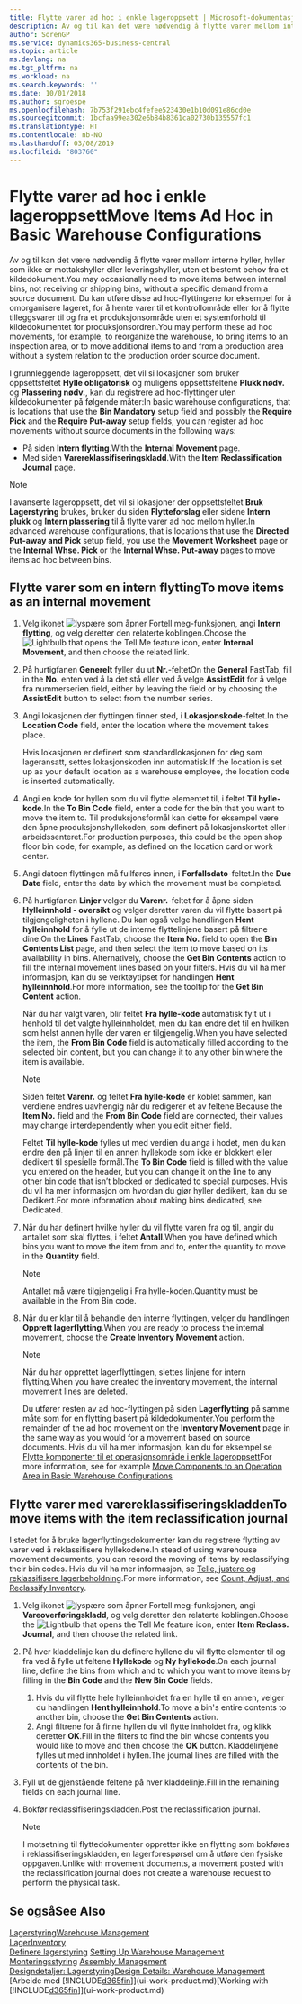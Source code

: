 ```yaml
---
title: Flytte varer ad hoc i enkle lageroppsett | Microsoft-dokumentasjon
description: Av og til kan det være nødvendig å flytte varer mellom interne hyller, hyller som ikke er mottakshyller eller leveringshyller, uten et bestemt behov fra et kildedokument. Du kan utføre disse ad hoc-flyttingene for eksempel for å omorganisere lageret, for å hente varer til et kontrollområde eller for å flytte tilleggsvarer til og fra et produksjonsområde uten et systemforhold til kildedokumentet for produksjonsordren.
author: SorenGP
ms.service: dynamics365-business-central
ms.topic: article
ms.devlang: na
ms.tgt_pltfrm: na
ms.workload: na
ms.search.keywords: ''
ms.date: 10/01/2018
ms.author: sgroespe
ms.openlocfilehash: 7b753f291ebc4fefee523430e1b10d091e86cd0e
ms.sourcegitcommit: 1bcfaa99ea302e6b84b8361ca02730b135557fc1
ms.translationtype: HT
ms.contentlocale: nb-NO
ms.lasthandoff: 03/08/2019
ms.locfileid: "803760"
---
```

# <a name="move-items-ad-hoc-in-basic-warehouse-configurations"></a><span data-ttu-id="1fd5f-104">Flytte varer ad hoc i enkle lageroppsett</span><span class="sxs-lookup"><span data-stu-id="1fd5f-104">Move Items Ad Hoc in Basic Warehouse Configurations</span></span>
<span data-ttu-id="1fd5f-105">Av og til kan det være nødvendig å flytte varer mellom interne hyller, hyller som ikke er mottakshyller eller leveringshyller, uten et bestemt behov fra et kildedokument.</span><span class="sxs-lookup"><span data-stu-id="1fd5f-105">You may occasionally need to move items between internal bins, not receiving or shipping bins, without a specific demand from a source document.</span></span> <span data-ttu-id="1fd5f-106">Du kan utføre disse ad hoc-flyttingene for eksempel for å omorganisere lageret, for å hente varer til et kontrollområde eller for å flytte tilleggsvarer til og fra et produksjonsområde uten et systemforhold til kildedokumentet for produksjonsordren.</span><span class="sxs-lookup"><span data-stu-id="1fd5f-106">You may perform these ad hoc movements, for example, to reorganize the warehouse, to bring items to an inspection area, or to move additional items to and from a production area without a system relation to the production order source document.</span></span>  

<span data-ttu-id="1fd5f-107">I grunnleggende lageroppsett, det vil si lokasjoner som bruker oppsettsfeltet **Hylle obligatorisk** og muligens oppsettsfeltene **Plukk nødv.** og **Plassering nødv.**, kan du registrere ad hoc-flyttinger uten kildedokumenter på følgende måter:</span><span class="sxs-lookup"><span data-stu-id="1fd5f-107">In basic warehouse configurations, that is locations that use the **Bin Mandatory** setup field and possibly the **Require Pick** and the **Require Put-away** setup fields, you can register ad hoc movements without source documents in the following ways:</span></span>  

- <span data-ttu-id="1fd5f-108">På siden **Intern flytting**.</span><span class="sxs-lookup"><span data-stu-id="1fd5f-108">With the **Internal Movement** page.</span></span>  
- <span data-ttu-id="1fd5f-109">Med siden **Varereklassifiseringskladd**.</span><span class="sxs-lookup"><span data-stu-id="1fd5f-109">With the **Item Reclassification Journal** page.</span></span>  

> [!NOTE]  
>  <span data-ttu-id="1fd5f-110">I avanserte lageroppsett, det vil si lokasjoner der oppsettsfeltet **Bruk Lagerstyring** brukes, bruker du siden **Flytteforslag** eller sidene **Intern plukk** og **Intern plassering** til å flytte varer ad hoc mellom hyller.</span><span class="sxs-lookup"><span data-stu-id="1fd5f-110">In advanced warehouse configurations, that is locations that use the **Directed Put-away and Pick** setup field, you use the **Movement Worksheet** page or the **Internal Whse. Pick** or the **Internal Whse. Put-away** pages to move items ad hoc between bins.</span></span>  

## <a name="to-move-items-as-an-internal-movement"></a><span data-ttu-id="1fd5f-111">Flytte varer som en intern flytting</span><span class="sxs-lookup"><span data-stu-id="1fd5f-111">To move items as an internal movement</span></span>  
1.  <span data-ttu-id="1fd5f-112">Velg ikonet ![lyspære som åpner Fortell meg-funksjonen](media/ui-search/search_small.png "Fortell hva du vil gjøre"), angi **Intern flytting**, og velg deretter den relaterte koblingen.</span><span class="sxs-lookup"><span data-stu-id="1fd5f-112">Choose the ![Lightbulb that opens the Tell Me feature](media/ui-search/search_small.png "Tell me what you want to do") icon, enter **Internal Movement**, and then choose the related link.</span></span>  
2.  <span data-ttu-id="1fd5f-113">På hurtigfanen **Generelt** fyller du ut **Nr.**-feltet</span><span class="sxs-lookup"><span data-stu-id="1fd5f-113">On the **General** FastTab, fill in the **No.**</span></span> <span data-ttu-id="1fd5f-114">enten ved å la det stå eller ved å velge **AssistEdit** for å velge fra nummerserien.</span><span class="sxs-lookup"><span data-stu-id="1fd5f-114">field, either by leaving the field or by choosing the **AssistEdit** button to select from the number series.</span></span>  
3.  <span data-ttu-id="1fd5f-115">Angi lokasjonen der flyttingen finner sted, i **Lokasjonskode**-feltet.</span><span class="sxs-lookup"><span data-stu-id="1fd5f-115">In the **Location Code** field, enter the location where the movement takes place.</span></span>  

    <span data-ttu-id="1fd5f-116">Hvis lokasjonen er definert som standardlokasjonen for deg som lageransatt, settes lokasjonskoden inn automatisk.</span><span class="sxs-lookup"><span data-stu-id="1fd5f-116">If the location is set up as your default location as a warehouse employee, the location code is inserted automatically.</span></span>  
4.  <span data-ttu-id="1fd5f-117">Angi en kode for hyllen som du vil flytte elementet til, i feltet **Til hylle-kode**.</span><span class="sxs-lookup"><span data-stu-id="1fd5f-117">In the **To Bin Code** field, enter a code for the bin that you want to move the item to.</span></span> <span data-ttu-id="1fd5f-118">Til produksjonsformål kan dette for eksempel være den åpne produksjonshyllekoden, som definert på lokasjonskortet eller i arbeidssenteret.</span><span class="sxs-lookup"><span data-stu-id="1fd5f-118">For production purposes, this could be the open shop floor bin code, for example, as defined on the location card or work center.</span></span>  
5.  <span data-ttu-id="1fd5f-119">Angi datoen flyttingen må fullføres innen, i **Forfallsdato**-feltet.</span><span class="sxs-lookup"><span data-stu-id="1fd5f-119">In the **Due Date** field, enter the date by which the movement must be completed.</span></span>  
6.  <span data-ttu-id="1fd5f-120">På hurtigfanen **Linjer** velger du **Varenr.**-feltet for å åpne siden **Hylleinnhold - oversikt** og velger deretter varen du vil flytte basert på tilgjengeligheten i hyllene. Du kan også velge handlingen **Hent hylleinnhold** for å fylle ut de interne flyttelinjene basert på filtrene dine.</span><span class="sxs-lookup"><span data-stu-id="1fd5f-120">On the **Lines** FastTab, choose the **Item No.** field to open the **Bin Contents List** page, and then select the item to move based on its availability in bins. Alternatively, choose the **Get Bin Contents** action to fill the internal movement lines based on your filters.</span></span> <span data-ttu-id="1fd5f-121">Hvis du vil ha mer informasjon, kan du se verktøytipset for handlingen **Hent hylleinnhold**.</span><span class="sxs-lookup"><span data-stu-id="1fd5f-121">For more information, see the tooltip for the **Get Bin Content** action.</span></span>   

    <span data-ttu-id="1fd5f-122">Når du har valgt varen, blir feltet **Fra hylle-kode** automatisk fylt ut i henhold til det valgte hylleinnholdet, men du kan endre det til en hvilken som helst annen hylle der varen er tilgjengelig.</span><span class="sxs-lookup"><span data-stu-id="1fd5f-122">When you have selected the item, the **From Bin Code** field is automatically filled according to the selected bin content, but you can change it to any other bin where the item is available.</span></span>  

    > [!NOTE]  
    >  <span data-ttu-id="1fd5f-123">Siden feltet **Varenr.** og feltet **Fra hylle-kode** er koblet sammen, kan verdiene endres uavhengig når du redigerer et av feltene.</span><span class="sxs-lookup"><span data-stu-id="1fd5f-123">Because the **Item No.** field and the **From Bin Code** field are connected, their values may change interdependently when you edit either field.</span></span>  

    <span data-ttu-id="1fd5f-124">Feltet **Til hylle-kode** fylles ut med verdien du anga i hodet, men du kan endre den på linjen til en annen hyllekode som ikke er blokkert eller dedikert til spesielle formål.</span><span class="sxs-lookup"><span data-stu-id="1fd5f-124">The **To Bin Code** field is filled with the value you entered on the header, but you can change it on the line to any other bin code that isn’t blocked or dedicated to special purposes.</span></span> <span data-ttu-id="1fd5f-125">Hvis du vil ha mer informasjon om hvordan du gjør hyller dedikert, kan du se Dedikert.</span><span class="sxs-lookup"><span data-stu-id="1fd5f-125">For more information about making bins dedicated, see Dedicated.</span></span>  
7.  <span data-ttu-id="1fd5f-126">Når du har definert hvilke hyller du vil flytte varen fra og til, angir du antallet som skal flyttes, i feltet **Antall**.</span><span class="sxs-lookup"><span data-stu-id="1fd5f-126">When you have defined which bins you want to move the item from and to, enter the quantity to move in the **Quantity** field.</span></span>  

    > [!NOTE]  
    >  <span data-ttu-id="1fd5f-127">Antallet må være tilgjengelig i Fra hylle-koden.</span><span class="sxs-lookup"><span data-stu-id="1fd5f-127">Quantity must be available in the From Bin code.</span></span>  

8.  <span data-ttu-id="1fd5f-128">Når du er klar til å behandle den interne flyttingen, velger du handlingen **Opprett lagerflytting**.</span><span class="sxs-lookup"><span data-stu-id="1fd5f-128">When you are ready to process the internal movement, choose the **Create Inventory Movement** action.</span></span>  

    > [!NOTE]  
    >  <span data-ttu-id="1fd5f-129">Når du har opprettet lagerflyttingen, slettes linjene for intern flytting.</span><span class="sxs-lookup"><span data-stu-id="1fd5f-129">When you have created the inventory movement, the internal movement lines are deleted.</span></span>  

    <span data-ttu-id="1fd5f-130">Du utfører resten av ad hoc-flyttingen på siden **Lagerflytting** på samme måte som for en flytting basert på kildedokumenter.</span><span class="sxs-lookup"><span data-stu-id="1fd5f-130">You perform the remainder of the ad hoc movement on the **Inventory Movement** page in the same way as you would for a movement based on source documents.</span></span> <span data-ttu-id="1fd5f-131">Hvis du vil ha mer informasjon, kan du for eksempel se [Flytte komponenter til et operasjonsområde i enkle lageroppsett](warehouse-how-to-move-components-to-an-operation-area-in-basic-warehousing.md)</span><span class="sxs-lookup"><span data-stu-id="1fd5f-131">For more information, see for example [Move Components to an Operation Area in Basic Warehouse Configurations](warehouse-how-to-move-components-to-an-operation-area-in-basic-warehousing.md)</span></span>  

## <a name="to-move-items-with-the-item-reclassification-journal"></a><span data-ttu-id="1fd5f-132">Flytte varer med varereklassifiseringskladden</span><span class="sxs-lookup"><span data-stu-id="1fd5f-132">To move items with the item reclassification journal</span></span>
<span data-ttu-id="1fd5f-133">I stedet for å bruke lagerflyttingsdokumenter kan du registrere flytting av varer ved å reklassifisere hyllekodene.</span><span class="sxs-lookup"><span data-stu-id="1fd5f-133">In stead of using warehouse movement documents, you can record the moving of items by reclassifying their bin codes.</span></span> <span data-ttu-id="1fd5f-134">Hvis du vil ha mer informasjon, se [Telle, justere og reklassifisere lagerbeholdning](inventory-how-count-adjust-reclassify.md).</span><span class="sxs-lookup"><span data-stu-id="1fd5f-134">For more information, see [Count, Adjust, and Reclassify Inventory](inventory-how-count-adjust-reclassify.md).</span></span>   
1.  <span data-ttu-id="1fd5f-135">Velg ikonet ![lyspære som åpner Fortell meg-funksjonen](media/ui-search/search_small.png "Fortell hva du vil gjøre"), angi **Vareoverføringskladd**, og velg deretter den relaterte koblingen.</span><span class="sxs-lookup"><span data-stu-id="1fd5f-135">Choose the ![Lightbulb that opens the Tell Me feature](media/ui-search/search_small.png "Tell me what you want to do") icon, enter **Item Reclass. Journal**, and then choose the related link.</span></span>  
2.  <span data-ttu-id="1fd5f-136">På hver kladdelinje kan du definere hyllene du vil flytte elementer til og fra ved å fylle ut feltene **Hyllekode** og **Ny hyllekode**.</span><span class="sxs-lookup"><span data-stu-id="1fd5f-136">On each journal line, define the bins from which and to which you want to move items by filling in the **Bin Code** and the **New Bin Code** fields.</span></span>  

    1.  <span data-ttu-id="1fd5f-137">Hvis du vil flytte hele hylleinnholdet fra en hylle til en annen, velger du handlingen **Hent hylleinnhold**.</span><span class="sxs-lookup"><span data-stu-id="1fd5f-137">To move a bin's entire contents to another bin, choose the **Get Bin Contents** action.</span></span>  
    2.  <span data-ttu-id="1fd5f-138">Angi filtrene for å finne hyllen du vil flytte innholdet fra, og klikk deretter **OK**.</span><span class="sxs-lookup"><span data-stu-id="1fd5f-138">Fill in the filters to find the bin whose contents you would like to move and then choose the **OK** button.</span></span> <span data-ttu-id="1fd5f-139">Kladdelinjene fylles ut med innholdet i hyllen.</span><span class="sxs-lookup"><span data-stu-id="1fd5f-139">The journal lines are filled with the contents of the bin.</span></span>  
3.  <span data-ttu-id="1fd5f-140">Fyll ut de gjenstående feltene på hver kladdelinje.</span><span class="sxs-lookup"><span data-stu-id="1fd5f-140">Fill in the remaining fields on each journal line.</span></span>   
4.  <span data-ttu-id="1fd5f-141">Bokfør reklassifiseringskladden.</span><span class="sxs-lookup"><span data-stu-id="1fd5f-141">Post the reclassification journal.</span></span>  

    > [!NOTE]  
    >  <span data-ttu-id="1fd5f-142">I motsetning til flyttedokumenter oppretter ikke en flytting som bokføres i reklassifiseringskladden, en lagerforespørsel om å utføre den fysiske oppgaven.</span><span class="sxs-lookup"><span data-stu-id="1fd5f-142">Unlike with movement documents, a movement posted with the reclassification journal does not create a warehouse request to perform the physical task.</span></span>  

## <a name="see-also"></a><span data-ttu-id="1fd5f-143">Se også</span><span class="sxs-lookup"><span data-stu-id="1fd5f-143">See Also</span></span>  
[<span data-ttu-id="1fd5f-144">Lagerstyring</span><span class="sxs-lookup"><span data-stu-id="1fd5f-144">Warehouse Management</span></span>](warehouse-manage-warehouse.md)  
[<span data-ttu-id="1fd5f-145">Lager</span><span class="sxs-lookup"><span data-stu-id="1fd5f-145">Inventory</span></span>](inventory-manage-inventory.md)  
<span data-ttu-id="1fd5f-146">[Definere lagerstyring](warehouse-setup-warehouse.md)   </span><span class="sxs-lookup"><span data-stu-id="1fd5f-146">[Setting Up Warehouse Management](warehouse-setup-warehouse.md)   </span></span>  
<span data-ttu-id="1fd5f-147">[Monteringsstyring](assembly-assemble-items.md)  </span><span class="sxs-lookup"><span data-stu-id="1fd5f-147">[Assembly Management](assembly-assemble-items.md)  </span></span>  
[<span data-ttu-id="1fd5f-148">Designdetaljer: Lagerstyring</span><span class="sxs-lookup"><span data-stu-id="1fd5f-148">Design Details: Warehouse Management</span></span>](design-details-warehouse-management.md)  
<span data-ttu-id="1fd5f-149">[Arbeide med [!INCLUDE[d365fin](includes/d365fin_md.md)]](ui-work-product.md)</span><span class="sxs-lookup"><span data-stu-id="1fd5f-149">[Working with [!INCLUDE[d365fin](includes/d365fin_md.md)]](ui-work-product.md)</span></span>
